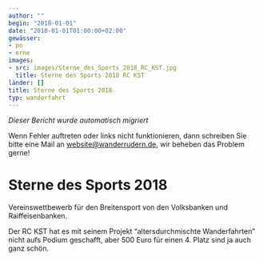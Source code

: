 ```yaml
---
author: ""
begin: "2018-01-01"
date: "2018-01-01T01:00:00+02:00"
gewässer:
- po
- erne
images:
- src: images/Sterne_des_Sports_2018_RC_KST.jpg
  title: Sterne des Sports 2018 RC KST
länder: []
title: Sterne des Sports 2018
typ: wanderfahrt
---
```



*Dieser Bericht wurde automatisch migriert*

Wenn Fehler auftreten oder links nicht funktionieren, dann schreiben Sie bitte eine Mail an website@wanderrudern.de, wir beheben das Problem gerne!



# Sterne des Sports 2018


Vereinswettbewerb für den Breitensport von den Volksbanken und Raiffeisenbanken.

Der RC KST hat es mit seinem Projekt “altersdurchmischte Wanderfahrten” nicht aufs Podium geschafft, aber 500 Euro für einen 4. Platz sind ja auch ganz schön.